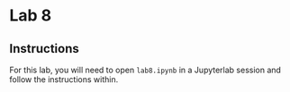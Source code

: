 # Lab 8

## Instructions

For this lab, you will need to open `lab8.ipynb` in a Jupyterlab session and follow the instructions within. 

